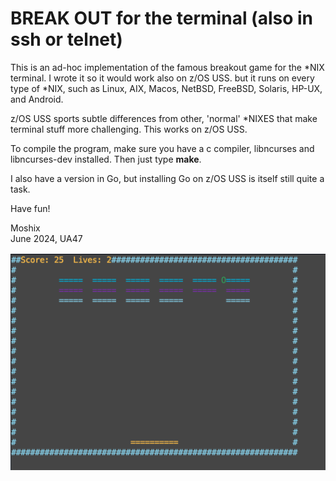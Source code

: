 BREAK OUT for the terminal (also in ssh or telnet)
==================================================

This is an ad-hoc implementation of the famous breakout game for the *NIX terminal. I wrote it so it would work also on z/OS USS. but it runs on every type of *NIX, such as Linux, AIX, Macos, NetBSD, FreeBSD, Solaris, HP-UX, and Android. 

z/OS USS sports subtle differences from other, 'normal' *NIXES that make terminal stuff more challenging. This works on z/OS USS. 

To compile the program, make sure you have a c compiler, libncurses and libncurses-dev installed. Then just type **make**.   

I also have a version in Go, but installing Go on z/OS USS is itself still quite a task. 

Have fun!

Moshix  
June 2024, UA47  

![Actual game screenshot ](https://github.com/moshix/breakterm/blob/main/Screenshot%202024-06-15%20at%203.13.27%20PM.png)


